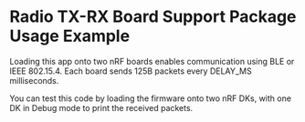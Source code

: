 # Radio TX-RX Board Support Package Usage Example

Loading this app onto two nRF boards enables communication using BLE or IEEE 802.15.4.
Each board sends 125B packets every DELAY_MS milliseconds.

You can test this code by loading the firmware onto two nRF DKs, with one DK in Debug mode to print the received packets.
